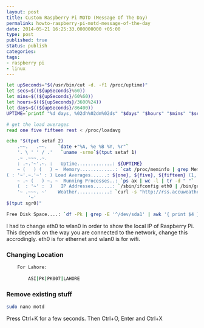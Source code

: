 ```yaml
---
layout: post
title: Custom Raspberry Pi MOTD (Message Of The Day)
permalink: howto-raspberry-pi-motd-message-of-the-day
date: 2014-05-21 16:25:33.000000000 +05:00
type: post
published: true
status: publish
categories:
tags:
- raspberry pi
- linux
---
```


```bash
let upSeconds="$(/usr/bin/cut -d. -f1 /proc/uptime)"
let secs=$((${upSeconds}%60))
let mins=$((${upSeconds}/60%60))
let hours=$((${upSeconds}/3600%24))
let days=$((${upSeconds}/86400))
UPTIME=`printf "%d days, %02dh%02dm%02ds" "$days" "$hours" "$mins" "$secs"`

# get the load averages
read one five fifteen rest < /proc/loadavg

echo "$(tput setaf 2)
    .~~.   .~~.    `date +"%A, %e %B %Y, %r"`
    '. \ ' ' / .'   `uname -srmo`$(tput setaf 1)
    .~ .~~~..~.   
    : .~.'~'.~. :   Uptime.............: ${UPTIME}
    ~ (   ) (   ) ~  Memory.............: `cat /proc/meminfo | grep MemFree | awk {'print $2'}`kB (Free) / `cat /proc/meminfo | grep MemTotal | awk {'print $2'}`kB (Total)
( : '~'.~.'~' : ) Load Averages......: ${one}, ${five}, ${fifteen} (1, 5, 15 min)
    ~ .~ (   ) ~. ~  Running Processes..: `ps ax | wc -l | tr -d " "`
    (  : '~' :  )   IP Addresses.......: `/sbin/ifconfig eth0 | /bin/grep "inet addr" | /usr/bin/cut -d ":" -f 2 | /usr/bin/cut -d " " -f 1` and `wget -q -O - http://icanhazip.com/ | tail`
    '~ .~~~. ~'    Weather............: `curl -s "http://rss.accuweather.com/rss/liveweather_rss.asp?metric=1&locCode=EUR|UK|UK001|NAILSEA|" | sed -n '/Currently:/ s/.*: \(.*\): \([0-9]*\)\([CF]\).*/\2°\3, \1/p'`
        '~'
$(tput sgr0)"

Free Disk Space....: `df -Pk | grep -E '^/dev/sda1' | awk '{ print $4 }' | awk -F '.' '{ print $1 }'`k on /dev/sda1
```
    
I had to change eth0 to wlan0 in order to show the local IP of Raspberry Pi. This depends on the way you are connected to the network, change this accrodingly. eth0 is for ethernet and wlan0 is for wifi.
    
### Changing Location

```bash
    For Lahore: 
    
    	ASI|PK|PK007|LAHORE 
```
    	
### Remove existing stuff

```bash
sudo nano motd
```

Press Ctrl+K for a few seconds. Then Ctrl+O, Enter and Ctrl+X